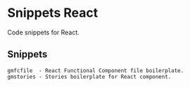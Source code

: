 # Snippets React

Code snippets for React.

## Snippets

```
gmfcfile  - React Functional Component file boilerplate.
gmstories - Stories boilerplate for React component.
```
